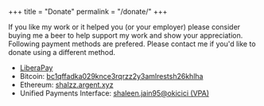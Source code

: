 +++
title = "Donate"
permalink = "/donate/"
+++

If you like my work or it helped you (or your employer)
please consider buying me a beer to help support my work and
show your appreciation.
Following payment methods are prefered. Please contact me
if you'd like to donate using a different method.

- [LiberaPay][2]
- Bitcoin: [bc1qffadka029knce3rqrzz2y3amlrestsh26khlha][1]
- Ethereum: [shalzz.argent.xyz](https://shalzz.argent.xyz)
- Unified Payments Interface: [shaleen.jain95@okicici (VPA)][3]


[1]: bitcoin:bc1qffadka029knce3rqrzz2y3amlrestsh26khlha
[2]: https://liberapay.com/shalzz/donate
[3]: upi://pay?pa=shaleen.jain95%40okicici&pn=Shaleen%20jain&am=500
[4]: https://www.patreon.com/shalzz
[5]: https://www.paypal.me/shalzz

